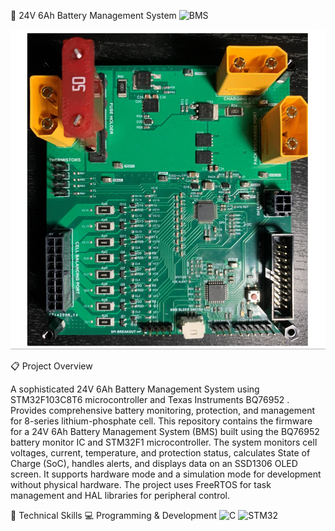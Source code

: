 🔋 24V 6Ah Battery Management System
![BMS](https://img.shields.io/badge/BMS-24V_6Ah-3776AB?style=for-the-badge)

<div id="header" align="center"> <img src="bms_customboard.png" width="750"/> </div>

📋 Project Overview


A sophisticated 24V 6Ah Battery Management System using STM32F103C8T6 microcontroller and Texas Instruments BQ76952 . Provides comprehensive battery monitoring, protection, and management for 8-series lithium-phosphate cell.
This repository contains the firmware for a 24V 6Ah Battery Management System (BMS) built using the BQ76952 battery monitor IC and STM32F1 microcontroller. The system monitors cell voltages, current, temperature, and protection status, calculates State of Charge (SoC), handles alerts, and displays data on an SSD1306 OLED screen. It supports hardware mode and a simulation mode for development without physical hardware. The project uses FreeRTOS for task management and HAL libraries for peripheral control.

🔧 Technical Skills
💻 Programming & Development
![C](https://img.shields.io/badge/C-A8B9CC?style=for-the-badge&logo=c&logoColor=black)
![STM32](https://img.shields.io/badge/STM32-03234B?style=for-the-badge&logo=stmicroelectronics&logoColor=white)


